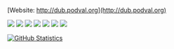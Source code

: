 [Website: http://dub.podval.org](http://dub.podval.org)

![](https://img.shields.io/badge/OS-Linux-informational?style=plastic&logo=linux)
![](https://img.shields.io/badge/OS-Red_Hat-informational?style=plastic&logo=red-hat)
![](https://img.shields.io/badge/IDE-Intellij-informational?style=plastic&logo=intellij-idea)
![](https://img.shields.io/badge/Code-Scala-informational?style=plastic&logo=Scala)
![](https://img.shields.io/badge/Tools-Gradle-informational?style=plastic&logo=Gradle)
![](https://img.shields.io/badge/Tools-Docker-informational?style=plastic&logo=Docker)
![](https://img.shields.io/badge/Cloud-GCP-informational?style=plastic&logo=google-cloud)

[![GitHub Statistics](https://github-readme-stats.vercel.app/api?username=dubinsky)](https://github.com/dubinsky/)

